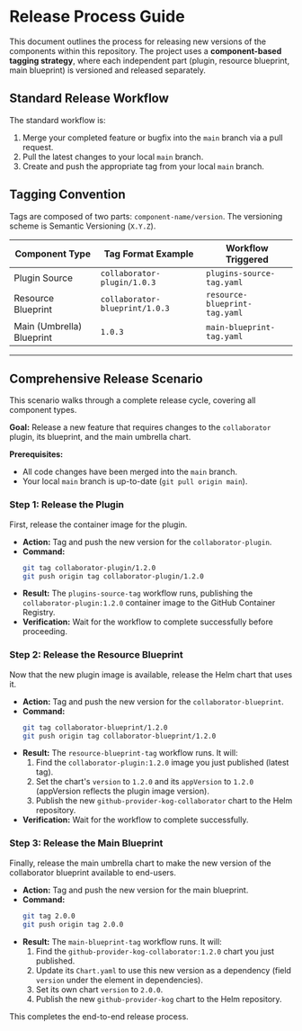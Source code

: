 # Release Process Guide

This document outlines the process for releasing new versions of the components within this repository. The project uses a **component-based tagging strategy**, where each independent part (plugin, resource blueprint, main blueprint) is versioned and released separately.

## Standard Release Workflow

The standard workflow is:
1.  Merge your completed feature or bugfix into the `main` branch via a pull request.
2.  Pull the latest changes to your local `main` branch.
3.  Create and push the appropriate tag from your local `main` branch.

## Tagging Convention

Tags are composed of two parts: `component-name/version`. The versioning scheme is Semantic Versioning (`X.Y.Z`).

| Component Type          | Tag Format Example                  | Workflow Triggered                 |
| ----------------------- | ----------------------------------- | ---------------------------------- |
| Plugin Source           | `collaborator-plugin/1.0.3`         | `plugins-source-tag.yaml`          |
| Resource Blueprint      | `collaborator-blueprint/1.0.3`      | `resource-blueprint-tag.yaml`      |
| Main (Umbrella) Blueprint | `1.0.3`                             | `main-blueprint-tag.yaml`          |

---

## Comprehensive Release Scenario

This scenario walks through a complete release cycle, covering all component types.

**Goal:** Release a new feature that requires changes to the `collaborator` plugin, its blueprint, and the main umbrella chart.

**Prerequisites:**
- All code changes have been merged into the `main` branch.
- Your local `main` branch is up-to-date (`git pull origin main`).

### Step 1: Release the Plugin

First, release the container image for the plugin.

- **Action:** Tag and push the new version for the `collaborator-plugin`.
- **Command:**
  ```sh
  git tag collaborator-plugin/1.2.0
  git push origin tag collaborator-plugin/1.2.0
  ```
- **Result:** The `plugins-source-tag` workflow runs, publishing the `collaborator-plugin:1.2.0` container image to the GitHub Container Registry.
- **Verification:** Wait for the workflow to complete successfully before proceeding.

### Step 2: Release the Resource Blueprint

Now that the new plugin image is available, release the Helm chart that uses it.

- **Action:** Tag and push the new version for the `collaborator-blueprint`.
- **Command:**
  ```sh
  git tag collaborator-blueprint/1.2.0
  git push origin tag collaborator-blueprint/1.2.0
  ```
- **Result:** The `resource-blueprint-tag` workflow runs. It will:
  1.  Find the `collaborator-plugin:1.2.0` image you just published (latest tag).
  2.  Set the chart's `version` to `1.2.0` and its `appVersion` to `1.2.0` (appVersion reflects the plugin image version).
  3.  Publish the new `github-provider-kog-collaborator` chart to the Helm repository.
- **Verification:** Wait for the workflow to complete successfully.

### Step 3: Release the Main Blueprint

Finally, release the main umbrella chart to make the new version of the collaborator blueprint available to end-users.

- **Action:** Tag and push the new version for the main blueprint.
- **Command:**
  ```sh
  git tag 2.0.0
  git push origin tag 2.0.0
  ```
- **Result:** The `main-blueprint-tag` workflow runs. It will:
  1.  Find the `github-provider-kog-collaborator:1.2.0` chart you just published.
  2.  Update its `Chart.yaml` to use this new version as a dependency (field `version` under the element in dependencies).
  3.  Set its own chart `version` to `2.0.0`.
  4.  Publish the new `github-provider-kog` chart to the Helm repository.

This completes the end-to-end release process.
